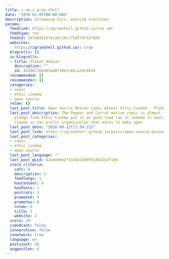 ```yaml
---
title: i.am.z.grim.shell
date: "1970-01-01T00:00:00Z"
description: Streaming bits, wasting electrons
params:
  feedlink: https://zgrimshell.github.io/rss.xml
  feedtype: rss
  feedid: 167a0da157ec2bc10ccf5df7df5278db
  websites:
    https://zgrimshell.github.io/: true
  blogrolls: []
  in_blogrolls:
  - title: Planet Debian
    description: ""
    id: 4b58bf166d81bd8f38b7c8dca18c6834
  recommended: []
  recommender: []
  categories:
  - comic
  - ethic cinema
  - open source
  relme: {}
  last_post_title: Open Source Motion Comic Almost Fully Funded - Pledge now!
  last_post_description: The Pepper and Carrot motion comic is almost funded. The
    pledge from Ethic Cinema put it on good road (as it seemed it would fail). Ethic
    Cinema is non profit organization that wants to make open
  last_post_date: "2016-09-22T11:54:21Z"
  last_post_link: https://zgrimshell.github.io/posts/open-source-motion-comic-almost-fully-funded-pledge-now.html
  last_post_categories:
  - comic
  - ethic cinema
  - open source
  last_post_language: ""
  last_post_guid: b2e4e60e2f33c63150df61843242f169
  score_criteria:
    cats: 0
    description: 3
    feedlangs: 1
    hasContent: 0
    hasPosts: 3
    postcats: 3
    promoted: 5
    promotes: 0
    relme: 0
    title: 3
    website: 2
  score: 20
  ispodcast: false
  isnoarchive: false
  innetwork: true
  language: en
  postcount: 10
  avgpostlen: 0
---
```

